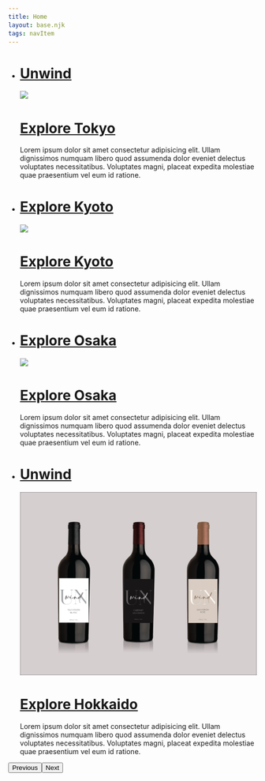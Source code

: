 ```yaml
---
title: Home
layout: base.njk
tags: navItem
---
```

<link rel="stylesheet" href="{{ '/css/content.css' | url }}">
<script scr="/js/main.js"></script>
<main class="intro-section">
  <div class="container">
    <div class="grid">
      <div class="column-xs-12">
        <ul class="slider">
          <li class="slider-item active">
            <div class="grid vertical">
              <div class="column-xs-12 column-md-2 hide-mobile">
                <div class="intro">
                  <a href="/graphics/unwind/">
                    <h1 class="title"><span class="underline">Unwind</span></h1>
                  </a>
                </div>
              </div>
              <div class="column-xs-12 column-md-10">
                <div class="image-holder">
                  <img src="/images/portfolio/Unwind-01.png">
                </div>
                <div class="grid">
                  <div class="column-xs-12 column-md-9">
                    <div class="intro show-mobile">
                      <a href="#">
                        <h1 class="title"><span class="underline">Explore Tokyo</span></h1>
                      </a>
                    </div>
                    <p class="description">Lorem ipsum dolor sit amet consectetur adipisicing elit. Ullam dignissimos numquam libero quod assumenda dolor eveniet delectus voluptates necessitatibus. Voluptates magni, placeat expedita molestiae quae praesentium vel eum id ratione.</p>
                  </div>
                </div>
              </div>
            </div>
          </li>
          <li class="slider-item">
            <div class="grid vertical">
              <div class="column-xs-12 column-md-2 hide-mobile">
                <div class="intro">
                  <a href="#">
                    <h1 class="title"><span class="underline">Explore Kyoto</span></h1>
                  </a>
                </div>
              </div>
              <div class="column-xs-12 column-md-10">
                <div class="image-holder">
                  <img src="https://source.unsplash.com/Pz3EHf-KJfc">
                </div>
                <div class="grid">
                  <div class="column-xs-12 column-md-9">
                    <div class="intro show-mobile">
                      <a href="#">
                        <h1 class="title"><span class="underline">Explore Kyoto</span></h1>
                      </a>
                    </div>
                    <p class="description">Lorem ipsum dolor sit amet consectetur adipisicing elit. Ullam dignissimos numquam libero quod assumenda dolor eveniet delectus voluptates necessitatibus. Voluptates magni, placeat expedita molestiae quae praesentium vel eum id ratione.</p>
                  </div>
                </div>
              </div>
            </div>
          </li>
          <li class="slider-item">
            <div class="grid vertical">
              <div class="column-xs-12 column-md-2 hide-mobile">
                <div class="intro">
                  <a href="#">
                     <h1 class="title"><span class="underline">Explore Osaka</span></h1>
                  </a>
                </div>
              </div>
              <div class="column-xs-12 column-md-10">
                <div class="image-holder">
                  <img src="https://source.unsplash.com/peYW3VwICpE">
                </div>
                <div class="grid">
                  <div class="column-xs-12 column-md-9">
                    <div class="intro show-mobile">
                      <a href="#">
                        <h1 class="title"><span class="underline">Explore Osaka</span></h1>
                      </a>
                    </div>
                    <p class="description">Lorem ipsum dolor sit amet consectetur adipisicing elit. Ullam dignissimos numquam libero quod assumenda dolor eveniet delectus voluptates necessitatibus. Voluptates magni, placeat expedita molestiae quae praesentium vel eum id ratione.</p>
                  </div>
                </div>
              </div>
            </div>
          </li>
          <li class="slider-item">
            <div class="grid vertical">
              <div class="column-xs-12 column-md-2 hide-mobile">
                <div class="intro">
                  <a href="/graphics/unwind/">
                    <h1 class="title"><span class="underline">Unwind</span></h1>
                  </a>
                </div>
              </div>
              <div class="column-xs-12 column-md-10">
                <div class="image-holder">
                  <img src="/src/graphics/images/Unwind-01.png">
                </div>
                <div class="grid">
                  <div class="column-xs-12 column-md-9">
                    <div class="intro show-mobile">
                      <a href="#">
                        <h1 class="title"><span class="underline">Explore Hokkaido</span></h1>
                      </a>
                    </div>
                    <p class="description">Lorem ipsum dolor sit amet consectetur adipisicing elit. Ullam dignissimos numquam libero quod assumenda dolor eveniet delectus voluptates necessitatibus. Voluptates magni, placeat expedita molestiae quae praesentium vel eum id ratione.</p>
                  </div>
                </div>
              </div>
            </div>
          </li>
        </ul>
      <div class="grid">
        <div class="column-xs-12">
          <div class="controls">
              <button class="previous">
                <span class="visually-hidden">Previous</span>
                <span class="icon arrow-left" aria-hidden="true"></span>
              </a>
              <button class="next">
                <span class="visually-hidden">Next</span>
                <span class="icon arrow-right" aria-hidden="true"></span>
              </a>
            </div>
          </div>
      </div>
    </div>
  </div>
</main>